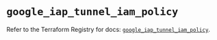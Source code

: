 # `google_iap_tunnel_iam_policy`

Refer to the Terraform Registry for docs: [`google_iap_tunnel_iam_policy`](https://registry.terraform.io/providers/hashicorp/google-beta/6.17.0/docs/resources/google_iap_tunnel_iam_policy).

